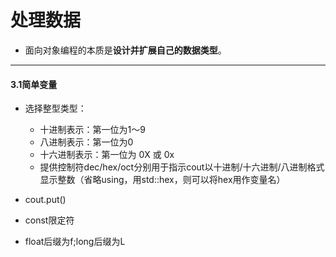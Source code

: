 # 处理数据
* 面向对象编程的本质是**设计并扩展自己的数据类型**。
****
#### 3.1简单变量
* 选择整型类型：
    * 十进制表示：第一位为1～9
    * 八进制表示：第一位为0
    * 十六进制表示：第一位为 0X 或 0x 
    * 提供控制符dec/hex/oct分别用于指示cout以十进制/十六进制/八进制格式显示整数（省略using，用std::hex，则可以将hex用作变量名）
    
* cout.put()
  
* const限定符

* float后缀为f;long后缀为L